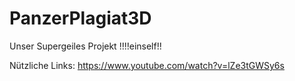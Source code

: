 # PanzerPlagiat3D
Unser Supergeiles Projekt !!!!einself!!

Nützliche Links:
https://www.youtube.com/watch?v=lZe3tGWSy6s
